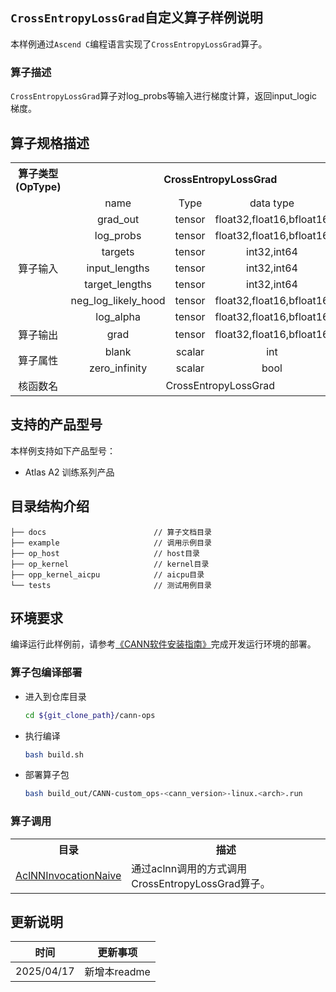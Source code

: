 ## `CrossEntropyLossGrad`自定义算子样例说明 
本样例通过`Ascend C`编程语言实现了`CrossEntropyLossGrad`算子。

### 算子描述
`CrossEntropyLossGrad`算子对log_probs等输入进行梯度计算，返回input_logic梯度。

## 算子规格描述

<table>
<tr><th align="center">算子类型(OpType)</th><th colspan="4" align="center">CrossEntropyLossGrad</th></tr> 
<tr><td align="center"> </td><td align="center">name</td><td align="center">Type</td><td align="center">data type</td><td align="center">format</td></tr>  
<tr><td rowspan="8" align="center">算子输入</td>

<tr><td align="center">grad_out</td><td align="center">tensor</td><td align="center">float32,float16,bfloat16</td><td align="center">ND</td></tr>  

<tr><td align="center">log_probs</td><td align="center">tensor</td><td align="center">float32,float16,bfloat16</td><td align="center">ND</td></tr> 

<tr><td align="center">targets</td><td align="center">tensor</td><td align="center">int32,int64</td><td align="center">ND</td></tr> 

<tr><td align="center">input_lengths</td><td align="center">tensor</td><td align="center">int32,int64</td><td align="center">ND</td></tr>

<tr><td align="center">target_lengths</td><td align="center">tensor</td><td align="center">int32,int64</td><td align="center">ND</td></tr>

<tr><td align="center">neg_log_likely_hood</td><td align="center">tensor</td><td align="center">float32,float16,bfloat16</td><td align="center">ND</td></tr>

<tr><td align="center">log_alpha</td><td align="center">tensor</td><td align="center">float32,float16,bfloat16</td><td align="center">ND</td></tr>

<tr><td rowspan="1" align="center">算子输出</td>

<td align="center">grad</td><td align="center">tensor</td><td align="center">float32,float16,bfloat16</td><td align="center">ND</td></tr>

<tr><td rowspan="2" align="center">算子属性</td>
<td align="center">blank</td><td align="center">scalar</td><td align="center">int</td><td align="center">-</td></tr>
<td align="center">zero_infinity</td><td align="center">scalar</td><td align="center">bool</td><td align="center">-</td></tr>

<tr><td rowspan="1" align="center">核函数名</td><td colspan="4" align="center">CrossEntropyLossGrad</td></tr>
</table>

## 支持的产品型号
本样例支持如下产品型号：
- Atlas A2 训练系列产品

## 目录结构介绍
```
├── docs                        // 算子文档目录
├── example                     // 调用示例目录
├── op_host                     // host目录
├── op_kernel                   // kernel目录
├── opp_kernel_aicpu            // aicpu目录
└── tests                       // 测试用例目录
```

## 环境要求
编译运行此样例前，请参考[《CANN软件安装指南》](https://hiascend.com/document/redirect/CannCommunityInstSoftware)完成开发运行环境的部署。

### 算子包编译部署
  - 进入到仓库目录

    ```bash
    cd ${git_clone_path}/cann-ops
    ```

  - 执行编译

    ```bash
    bash build.sh
    ```

  - 部署算子包

    ```bash
    bash build_out/CANN-custom_ops-<cann_version>-linux.<arch>.run
    ```

### 算子调用
<table>
    <th>目录</th><th>描述</th>
    <tr>
        <td><a href="./examples/AclNNInvocationNaive"> AclNNInvocationNaive</td><td>通过aclnn调用的方式调用CrossEntropyLossGrad算子。</td>
    </tr>
</table>

## 更新说明
| 时间 | 更新事项 |
|----|------|
| 2025/04/17 | 新增本readme |